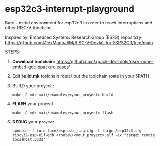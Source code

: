# esp32c3-interrupt-playground

Bare - metal environment for esp32c3 in order to teach Interruptions and other RISC-V functions.

Inspired by: Embedded Systems Research Group (ESRG) repository: https://github.com/AlexManoJAM/RISC-V-Devkit-for-ESP32C3/tree/main


STEPS:

1. **Download toolchain:** https://github.com/xpack-dev-tools/riscv-none-embed-gcc-xpack/releases/
2. Edit **build.mk** toolchain route/ put the toolchain route in your $PATH
3. BUILD your proyect :

   ```
   make -C mdk-main/examples/<your_proyect> build
   ```
4. **FLASH** your proyect

   ```
   make -C mdk-main/examples/<your_proyect> flash
   ```
5. **DEBUG** your proyect

   ```
   openocd -f interface/esp_usb_jtag.cfg -f target/esp32c3.cfg
   riscv32-esp-elf-gdb <route>/<your_proyect>.elf -ex "target remote localhost:3333"
   ```
